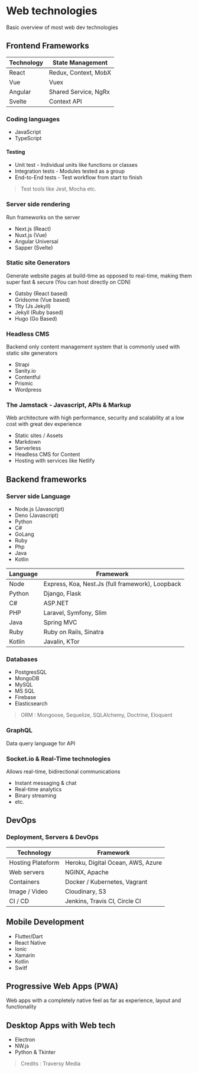 # Web technologies

Basic overview of most web dev technologies

## Frontend Frameworks

| Technology | State Management     |
| ---------- | -------------------- |
| React      | Redux, Context, MobX |
| Vue        | Vuex                 |
| Angular    | Shared Service, NgRx |
| Svelte     | Context API          |

### Coding languages 

- JavaScript
- TypeScript

#### Testing

- Unit test - Individual units like functions or classes
- Integration tests - Modules tested as a group
- End-to-End tests - Test workflow from start to finish

> Test tools like Jest, Mocha etc.

### Server side rendering

Run frameworks on the server

- Next.js (React)
- Nuxt.js (Vue)
- Angular Universal
- Sapper (Svelte)

### Static site Generators

Generate website pages at build-time as opposed to real-time, making them super fast & secure (You can host directly on CDN)

- Gatsby (React based)
- Gridsome (Vue based)
- 11ty (Js Jekyll)
- Jekyll (Ruby based)
- Hugo (Go Based)

### Headless CMS

Backend only content management system that is commonly used with static site generators

- Strapi
- Sanity.io
- Contentful
- Prismic
- Wordpress

### The Jamstack - Javascript, APIs & Markup

Web architecture with high performance, security and scalability at a low cost with great dev experience

- Static sites / Assets
- Markdown
- Serverless
- Headless CMS for Content
- Hosting with services like Netlify



## Backend frameworks

### Server side Language

- Node.js (Javascript)
- Deno (Javascript)
- Python
- C# 
- GoLang
- Ruby 
- Php
- Java 
- Kotlin

| Language | Framework                                        |
| -------- | ------------------------------------------------ |
| Node     | Express, Koa, Nest.Js (full framework), Loopback |
| Python   | Django, Flask                                    |
| C#       | ASP.NET                                          |
| PHP      | Laravel, Symfony, Slim                           |
| Java     | Spring MVC                                       |
| Ruby     | Ruby on Rails, Sinatra                           |
| Kotlin   | Javalin, KTor                                    |

### Databases

- PostgresSQL
- MongoDB
- MySQL
- MS SQL 
- Firebase
- Elasticsearch

> ORM : Mongoose, Sequelize, SQLAlchemy, Doctrine, Eloquent

### GraphQL

Data query language for API

### Socket.io & Real-Time technologies

Allows real-time, bidirectional communications

- Instant messaging & chat
- Real-time analytics
- Binary streaming 
- etc.

## DevOps

### Deployment, Servers & DevOps

| Technology        | Framework                         |
| ----------------- | --------------------------------- |
| Hosting Plateform | Heroku, Digital Ocean, AWS, Azure |
| Web servers       | NGINX, Apache                     |
| Containers        | Docker / Kubernetes, Vagrant      |
| Image / Video     | Cloudinary, S3                    |
| CI / CD           | Jenkins, Travis CI, Circle CI     |

## Mobile Development

- Flutter/Dart
- React Native
- Ionic
- Xamarin
- Kotlin
- Switf

## Progressive Web Apps (PWA)

Web apps with a completely native feel as far as experience, layout and functionality 

## Desktop Apps with Web tech

- Electron
- NW.js
- Python & Tkinter

> Credits : Traversy Media

